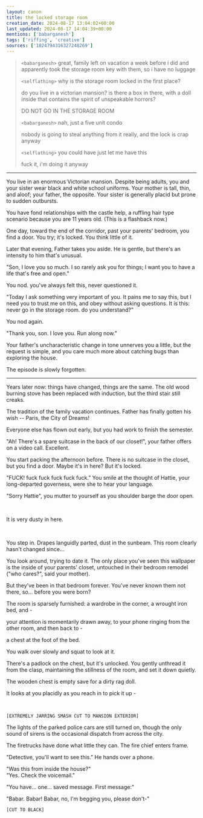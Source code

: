 ```yaml
---
layout: canon
title: the locked storage room
creation_date: 2024-08-17 13:04:02+00:00
last_updated: 2024-08-17 14:04:39+00:00
mentions: ['babarganesh']
tags: ['riffing', 'creative']
sources: ['1824794316327248269']
---
```


> `<babarganesh>` great, family left on vacation a week before i did and apparently took the storage room key with them, so i have no luggage  
> 
> `<selflathing>` why is the storage room locked in the first place?  
>   
> do you live in a victorian mansion? is there a box in there, with a doll inside that contains the spirit of unspeakable horrors?  
>   
> DO NOT GO IN THE STORAGE ROOM  
>
> `<babarganesh>` nah, just a five unit condo  
>  
> nobody is going to steal anything from it really, and the lock is crap anyway  
>
> `<selflathing>` you could have just let me have this  
>
> fuck it, i'm doing it anyway  

<hr/>

You live in an enormous Victorian mansion. Despite being adults, you and your sister wear black and white school uniforms. Your mother is tall, thin, and aloof; your father, the opposite. Your sister is generally placid but prone to sudden outbursts.  

You have fond relationships with the castle help, a ruffling hair type scenario because you are 11 years old. (This is a flashback now.)
  
One day, toward the end of the corridor, past your parents' bedroom, you find a door. You try; it's locked. You think little of it.

Later that evening, Father takes you aside. He is gentle, but there's an intensity to him that's unusual.  
  
"Son, I love you so much. I so rarely ask you for things; I want you to have a life that's free and open."  

You nod. you've always felt this, never questioned it.

"Today I ask something very important of you. It pains me to say this, but I need you to trust me on this, and obey without asking questions. It is this: never go in the storage room. do you understand?"

You nod again.  

"Thank you, son. I love you. Run along now."  
  
Your father's uncharacteristic change in tone unnerves you a little, but the request is simple, and you care much more about catching bugs than exploring the house.

The episode is slowly forgotten.

<hr/>

Years later now: things have changed, things are the same. The old wood burning stove has been replaced with induction, but the third stair still creaks.  
  
The tradition of the family vacation continues. Father has finally gotten his wish -- Paris, the City of Dreams!  

Everyone else has flown out early, but you had work to finish the semester.  
  
"Ah! There's a spare suitcase in the back of our closet!", your father offers on a video call. Excellent.  
  
You start packing the afternoon before. There is no suitcase in the closet, but you find a door. Maybe it's in here? But it's locked.  
  
"FUCK! fuck fuck fuck fuck fuck." You smile at the thought of Hattie, your long-departed governess, were she to hear your language.
  
"Sorry Hattie", you mutter to yourself as you shoulder barge the door open.  

<br/>

It is very dusty in here.  

<br/>

You step in. Drapes languidly parted, dust in the sunbeam. This room clearly hasn't changed since...  
  
You look around, trying to date it. The only place you've seen this wallpaper is the inside of your parents' closet, untouched in their bedroom remodel ("who cares?", said your mother).
  
But they've been in that bedroom forever. You've never known them not there, so... before you were born?  

The room is sparsely furnished: a wardrobe in the corner, a wrought iron bed, and -  
  
your attention is momentarily drawn away, to your phone ringing from the other room, and then back to -  
  
a chest at the foot of the bed.  

You walk over slowly and squat to look at it.  
  
There's a padlock on the chest, but it's unlocked. You gently unthread it from the clasp, maintaining the stillness of the room, and set it down quietly.

The wooden chest is empty save for a dirty rag doll.  
  
It looks at you placidly as you reach in to pick it up -

<br/>

`[EXTREMELY JARRING SMASH CUT TO MANSION EXTERIOR]`  
  
The lights of the parked police cars are still turned on, though the only sound of sirens is the occasional dispatch from across the city.  
  
The firetrucks have done what little they can. The fire chief enters frame.  

"Detective, you'll want to see this." He hands over a phone.  
  
"Was this from inside the house?"  
"Yes. Check the voicemail."  
  
"You have... one... saved message. First message:"  

"Babar. Babar! Babar, no, I'm begging you, please don't-"  
  
`[CUT TO BLACK]`
